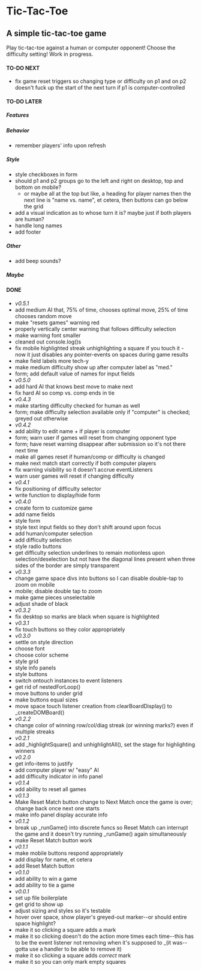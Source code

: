 # Tic-Tac-Toe
## A simple tic-tac-toe game
Play tic-tac-toe against a human or computer opponent!  Choose the difficulty setting!  Work in progress.

#### TO-DO NEXT
- fix game reset triggers so changing type or difficulty  on p1 and on p2 doesn't fuck up the start of the next turn if p1 is computer-controlled
#### TO-DO LATER
##### Features
##### Behavior
- remember players' info upon refresh
##### Style
- style checkboxes in form
- should p1 and p2 groups go to the left and right on desktop, top and bottom on mobile?
    - or maybe all at the top but like, a heading for player names then the next line is "name    vs.    name", et cetera, then buttons can go below the grid
- add a visual indication as to whose turn it is?  maybe just if both players are human?
- handle long names
- add footer
##### Other
- add beep sounds?
##### Maybe

#### DONE
- *v0.5.1*
- add medium AI that, 75% of time, chooses optimal move, 25% of time chooses random move
- make "resets games" warning red
- properly vertically center warning that follows difficulty selection
- make warning font smaller
- cleaned out console.log()s
- fix mobile highlighted streak unhighlighting a square if you touch it - now it just disables any pointer-events on spaces during game results
- make field labels more tech-y
- make medium difficulty show up after computer label as "med."
- form; add default value of names for input fields
- *v0.5.0*
- add hard AI that knows best move to make next
- fix hard AI so comp vs. comp ends in tie
- *v0.4.3*
- make starting difficulty checked for human as well
- form; make difficulty selection available only if "computer" is checked; greyed out otherwise
- *v0.4.2*
- add ability to edit name + if player is computer
- form; warn user if games will reset from changing opponent type
- form; have reset warning disappear after submission so it's not there next time
- make all games reset if human/comp or difficulty is changed
- make next match start correctly if both computer players
- fix warning visibility so it doesn't accrue eventListeners
- warn user games will reset if changing difficulty
- *v0.4.1*
- fix positioning of difficulty selector
- write function to display/hide form
- *v0.4.0*
- create form to customize game
- add name fields
- style form
- style text input fields so they don't shift around upon focus
- add human/computer selection
- add difficulty selection
- style radio buttons
- get difficulty selection underlines to remain motionless upon selection/deselection but not have the diagonal lines present when three sides of the border are simply transparent
- *v0.3.3*
- change game space divs into buttons so I can disable double-tap to zoom on mobile
- mobile; disable double tap to zoom
- make game pieces unselectable
- adjust shade of black
- *v0.3.2*
- fix desktop so marks are black when square is highlighted
- *v0.3.1*
- fix touch buttons so they color appropriately
- *v0.3.0*
- settle on style direction
- choose font
- choose color scheme
- style grid
- style info panels
- style buttons
- switch ontouch instances to event listeners
- get rid of nestedForLoop()
- move buttons to under grid
- make buttons equal sizes
- move space touch listener creation from clearBoardDisplay() to _createDOMBoard()
- *v0.2.2*
- change color of winning row/col/diag streak (or winning marks?) even if multiple streaks
- *v0.2.1*
- add _highlightSquare() and unhighlightAll(), set the stage for highlighting winners
- *v0.2.0*
- get info-items to justify
- add computer player w/ "easy" AI
- add difficulty indicator in info panel
- *v0.1.4*
- add ability to reset all games
- *v0.1.3*
- Make Reset Match button change to Next Match once the game is over; change back once next one starts
- make info panel display accurate info
- *v0.1.2*
- break up _runGame() into discrete funcs so Reset Match can interrupt the game and it doesn't try running _runGame() again simultaneously
- make Reset Match button work
- *v0.1.1*
- make mobile buttons respond appropriately
- add display for name, et cetera
- add Reset Match button
- *v0.1.0*
- add ability to win a game
- add ability to tie a game
- *v0.0.1*
- set up file boilerplate
- get grid to show up
- adjust sizing and styles so it's testable
- hover over space, show player's greyed-out marker--or should entire space highlight?
- make it so clicking a square adds a mark
- make it so clicking doesn't do the action more times each time--this has to be the event listener not removing when it's supposed to _(it was--gotta use a handler to be able to remove it)
- make it so clicking a square adds *correct* mark
- make it so you can only mark empty squares
